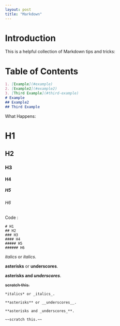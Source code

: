 ```yaml
---
layout: post
title: "Markdown"
---
```


# Introduction
This is a helpful collection of Markdown tips and tricks:


# Table of Contents
```markdown
1. [Example](#example)
2. [Example2](#example2)
3. [Third Example](#third-example)
# Example
## Example2
## Third Example
```
What Happens:
# H1
## H2
### H3
#### H4
##### H5
###### H6
Code :
```markup
# H1
## H2
### H3
#### H4
##### H5
###### H6
```

*italics* or _italics_.

**asterisks** or __underscores__.

**asterisks and _underscores_**.

~~scratch this.~~

```
*italics* or _italics_.

**asterisks** or __underscores__.

**asterisks and _underscores_**.

~~scratch this.~~
```
